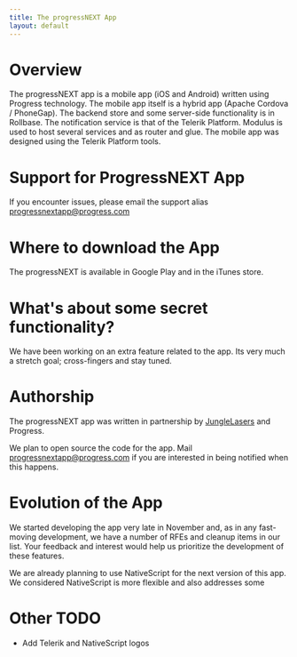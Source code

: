 ```yaml
---
title: The progressNEXT App
layout: default
---
```

 
# Overview
The progressNEXT app is a mobile app (iOS and Android) written using Progress technology.  The mobile app itself is a hybrid app (Apache Cordova / PhoneGap).  The backend store and some server-side functionality is in Rollbase.  The notification service is that of the Telerik Platform.  Modulus is used to host several services and as router and glue.  The mobile app was designed using the Telerik Platform tools.

# Support for ProgressNEXT App
If you encounter issues, please email the support alias [progressnextapp@progress.com](mailto:progressnextapp@progress.com)

# Where to download the App
The progressNEXT is available in Google Play and in the iTunes store.

# What's about some secret functionality?
We have been working on an extra feature related to the app.  Its very much a stretch goal; cross-fingers and stay tuned.

# Authorship
The progressNEXT app was written in partnership by [JungleLasers](http://www.geo30.com/) and Progress.

We plan to open source the code for the app.  Mail [progressnextapp@progress.com](mailto:progressnextapp@progress.com) if you are interested in being notified when this happens. 

# Evolution of the App
We started developing the app very late in November and, as in any fast-moving development, we have a number of RFEs and cleanup items in our list.  Your feedback and interest would help us prioritize the development of these features.

We are already planning to use NativeScript for the next version of this app.  We considered  NativeScript is more flexible and also addresses some 

# Other TODO
* Add Telerik and NativeScript logos
 
